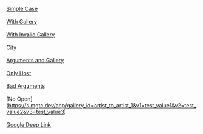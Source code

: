 [Simple Case](https://s.mgtc.dev/ahp/open?v1=test_value1)
<br><br>
[With Gallery](https://s.mgtc.dev/ahp/open?gallery_id=artist_to_artist_1&v1=test_value1)
<br><br>
[With Invalid Gallery](https://s.mgtc.dev/ahp/open?gallery_id=invalid_gallery_id&v1=test_value1&v2=test_value2)
<br><br>
[City](https://s.mgtc.dev/city/open?v1=test_value1)
<br><br>
[Arguments and Gallery](https://s.mgtc.dev/ahp/open?gallery_id=artist_to_artist_1&v1=test_value1&v2=test_value2&v3=test_value3)
<br><br>
[Only Host](https://s.mgtc.dev)
<br><br>
[Bad Arguments](https://s.mgtc.dev/ahp/open?gal_l_e_ry_id=artist_to_artist_1&v4=test_value1&v2=test_value2&v3=test_value3.zip)
<br><br>
[No Open] (https://s.mgtc.dev/ahp/gallery_id=artist_to_artist_1&v1=test_value1&v2=test_value2&v3=test_value3)
<br><br>
[Google Deep Link](com.googleusercontent.apps.1031742118575-gmeo1va4bupcmft9m188qmktjftomhf8://)

